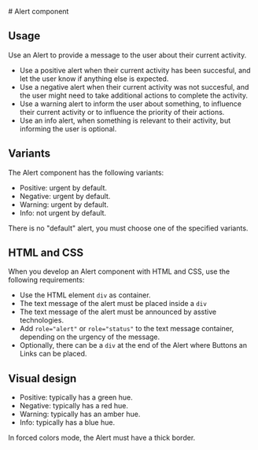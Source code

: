 # Alert component

## Usage

Use an Alert to provide a message to the user about their current activity.

- Use a positive alert when their current activity has been succesful, and let the user know if anything else is expected.
- Use a negative alert when their current activity was not succesful, and the user might need to take additional actions to complete the activity.
- Use a warning alert to inform the user about something, to influence their current activity or to influence the priority of their actions.
- Use an info alert, when something is relevant to their activity, but informing the user is optional.

## Variants

The Alert component has the following variants:

- Positive: urgent by default.
- Negative: urgent by default.
- Warning: urgent by default.
- Info: not urgent by default.

There is no "default" alert, you must choose one of the specified variants.

## HTML and CSS

When you develop an Alert component with HTML and CSS, use the following requirements:

- Use the HTML element `div` as container.
- The text message of the alert must be placed inside a `div`
- The text message of the alert must be announced by asstive technologies.
- Add `role="alert"` or `role="status"` to the text message container, depending on the urgency of the message.
- Optionally, there can be a `div` at the end of the Alert where Buttons an Links can be placed.

## Visual design

- Positive: typically has a green hue.
- Negative: typically has a red hue.
- Warning: typically has an amber hue.
- Info: typically has a blue hue.

In forced colors mode, the Alert must have a thick border.
